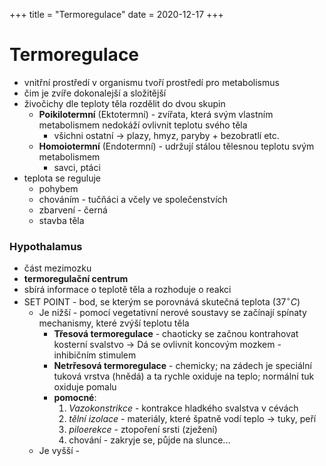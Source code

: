 +++
title = "Termoregulace"
date = 2020-12-17
+++

# Termoregulace

- vnitřní prostředí v organismu tvoří prostředí pro metabolismus
- čim je zvíře dokonalejší a složitější
- živočichy dle teploty těla rozdělit do dvou skupin
  - **Poikilotermní** (Ektotermní) - zvířata, která svým vlastním metabolismem nedokáží ovlivnit teplotu svého těla
    - všichni ostatní $\to$ plazy, hmyz, paryby + bezobratlí etc. 
  - **Homoiotermní** (Endotermní) - udržují stálou tělesnou teplotu svým metabolismem
    - savci, ptáci
- teplota se reguluje
  - pohybem
  - chováním - tučňáci a včely ve společenstvích
  - zbarvení - černá
  - stavba těla

### Hypothalamus

- část mezimozku
- **termoregulační centrum**
- sbírá informace o teplotě těla a rozhoduje o reakci
- SET POINT - bod, se kterým se porovnává skutečná teplota ($37^{\circ}C$)
  - Je nižší - pomocí vegetativní nerové soustavy se začínají spínaty mechanismy, které zvýší teplotu těla
    - **Třesová termoregulace** - chaoticky se začnou kontrahovat kosterní svalstvo $\to$ Dá se ovlivnit koncovým mozkem - inhibičním stimulem
    - **Netrřesová termoregulace** - chemicky; na zádech je speciální tuková vrstva (hnědá) a ta rychle oxiduje na teplo; normální tuk oxiduje pomalu
    - **pomocné**:
      1. *Vazokonstrikce* - kontrakce hladkého svalstva v cévách
      2. *tělní izolace* - materiály, které špatně vodí teplo -> tuky, peří
      3. *piloerekce* - ztopoření srsti (zježení)
      4. chování - zakryje se, půjde na slunce...
  - Je vyšší - 

